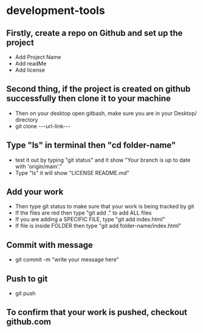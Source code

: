 # development-tools

## Firstly, create a repo on Github and set up the project

* Add Project Name
* Add readMe
* Add license

## Second thing, if the project is created on github successfully then clone it to your machine

* Then on your desktop open gitbash, make sure you are in your Desktop/ directory
* git clone ---url-link---

## Type "ls" in terminal then  "cd folder-name" 

* test it out by typing "git status" and it show "Your branch is up to date with 'origin/main'."
* Type "ls" it will show "LICENSE README.md"  

## Add your work

* Then type git status to make sure that your work is being tracked by git
* If the files are red then type "git add ." to add ALL files
* If you are adding a SPECIFIC FILE, type "git add index.html" 
* If file is inside FOLDER then type "git add folder-name/index.html"

## Commit with message

* git commit -m "write your message here"

## Push to git 

* git push 

## To confirm that your work is pushed, checkout github.com
